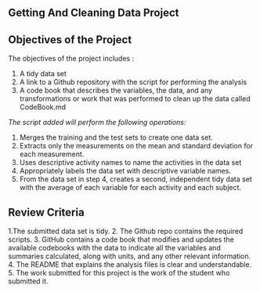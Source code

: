 ## Getting And Cleaning Data Project

## Objectives of the  Project
The objectives of the  project includes :
1. A tidy data set 
2. A link to a Github repository with the script for performing the analysis 
3. A code book that describes the variables, the data, and any transformations or work that was performed to clean up the data called CodeBook.md

_The script added will perform the following operations:_
1. Merges the training and the test sets to create one data set.
2. Extracts only the measurements on the mean and standard deviation for each measurement.
3. Uses descriptive activity names to name the activities in the data set
4. Appropriately labels the data set with descriptive variable names.
5. From the data set in step 4, creates a second, independent tidy data set with the average of each variable for each activity and each subject.

## Review Criteria
1.The submitted data set is tidy.
2. The Github repo contains the required scripts.
3. GitHub contains a code book that modifies and updates the available codebooks with the data to indicate all the variables and summaries calculated, along with units, and any other relevant information.
4. The README that explains the analysis files is clear and understandable.
5. The work submitted for this project is the work of the student who submitted it.

